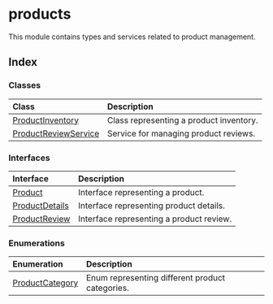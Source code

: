 # products

This module contains types and services related to product management.

## Index

### Classes

| Class | Description |
| :------ | :------ |
| [ProductInventory](classes/ProductInventory.md) | Class representing a product inventory. |
| [ProductReviewService](classes/ProductReviewService.md) | Service for managing product reviews. |

### Interfaces

| Interface | Description |
| :------ | :------ |
| [Product](interfaces/Product.md) | Interface representing a product. |
| [ProductDetails](interfaces/ProductDetails.md) | Interface representing product details. |
| [ProductReview](interfaces/ProductReview.md) | Interface representing a product review. |

### Enumerations

| Enumeration | Description |
| :------ | :------ |
| [ProductCategory](enumerations/ProductCategory.md) | Enum representing different product categories. |
